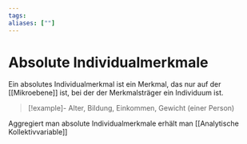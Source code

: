 ```yaml
---
tags:
aliases: [""]
---
```


# Absolute Individualmerkmale
Ein absolutes Individualmerkmal ist ein Merkmal, das nur auf der [[Mikroebene]] ist, bei der der Merkmalsträger ein Individuum ist.
> [!example]-
>  Alter, Bildung, Einkommen, Gewicht (einer Person)

Aggregiert man absolute Individualmerkmale erhält man [[Analytische Kollektivvariable]]